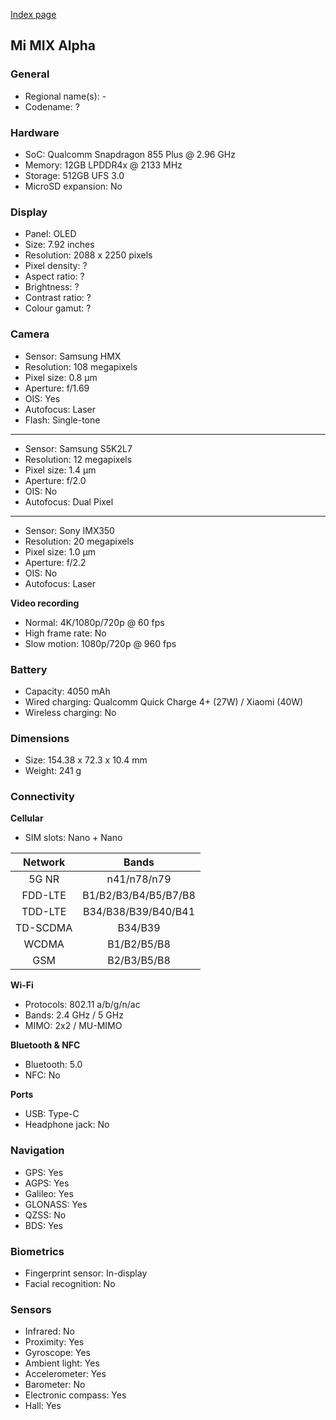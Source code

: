 [Index page](../../)

## Mi MIX Alpha

### General

* Regional name(s): -
* Codename: ?

### Hardware

* SoC: Qualcomm Snapdragon 855 Plus @ 2.96 GHz
* Memory: 12GB LPDDR4x @ 2133 MHz
* Storage: 512GB UFS 3.0
* MicroSD expansion: No

### Display

* Panel: OLED
* Size: 7.92 inches
* Resolution: 2088 x 2250 pixels
* Pixel density: ?
* Aspect ratio: ?
* Brightness: ?
* Contrast ratio: ?
* Colour gamut: ?

### Camera

* Sensor: Samsung HMX
* Resolution: 108 megapixels
* Pixel size: 0.8 µm
* Aperture: f/1.69
* OIS: Yes
* Autofocus: Laser
* Flash: Single-tone

---

* Sensor: Samsung S5K2L7
* Resolution: 12 megapixels
* Pixel size: 1.4 µm
* Aperture: f/2.0
* OIS: No
* Autofocus: Dual Pixel

---

* Sensor: Sony IMX350
* Resolution: 20 megapixels
* Pixel size: 1.0 µm
* Aperture: f/2.2
* OIS: No
* Autofocus: Laser

**Video recording**

* Normal: 4K/1080p/720p @ 60 fps
* High frame rate: No
* Slow motion: 1080p/720p @ 960 fps

### Battery

* Capacity: 4050 mAh
* Wired charging: Qualcomm Quick Charge 4+ (27W) / Xiaomi (40W)
* Wireless charging: No

### Dimensions

* Size: 154.38 x 72.3 x 10.4 mm
* Weight: 241 g

### Connectivity

**Cellular**

* SIM slots: Nano + Nano

| Network | Bands |
|:--------:|:--------------------:|
| 5G NR | n41/n78/n79 |
| FDD-LTE | B1/B2/B3/B4/B5/B7/B8 |
| TDD-LTE | B34/B38/B39/B40/B41 |
| TD-SCDMA | B34/B39 |
| WCDMA | B1/B2/B5/B8 |
| GSM | B2/B3/B5/B8 |

**Wi-Fi**

* Protocols: 802.11 a/b/g/n/ac
* Bands: 2.4 GHz / 5 GHz
* MIMO: 2x2 / MU-MIMO

**Bluetooth & NFC**

* Bluetooth: 5.0
* NFC: No

**Ports**

* USB: Type-C
* Headphone jack: No

### Navigation

* GPS: Yes
* AGPS: Yes
* Galileo: Yes
* GLONASS: Yes
* QZSS: No
* BDS: Yes

### Biometrics

* Fingerprint sensor: In-display
* Facial recognition: No

### Sensors

* Infrared: No
* Proximity: Yes
* Gyroscope: Yes
* Ambient light: Yes
* Accelerometer: Yes
* Barometer: No
* Electronic compass: Yes
* Hall: Yes
